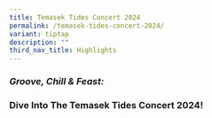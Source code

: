 ```yaml
---
title: Temasek Tides Concert 2024
permalink: /temasek-tides-concert-2024/
variant: tiptap
description: ""
third_nav_title: Highlights
---
```

<h3><strong><em>Groove, Chill &amp; Feast: </em></strong></h3>
<h3><strong>Dive Into The Temasek Tides Concert 2024!</strong></h3>
<p></p>